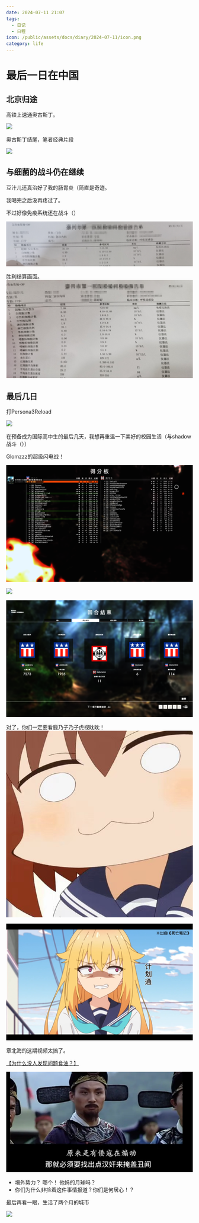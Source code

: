 ```yaml
---
date: 2024-07-11 21:07
tags:
  - 日记
  - 日程
icon: /public/assets/docs/diary/2024-07-11/icon.png
category: life
---
```

# 最后一日在中国

## 北京归途

高铁上速通奥古斯丁。

![](/public/assets/docs/diary/2024-07-11/a1.png)


奥古斯丁结尾，笔者经典片段

![](/public/assets/docs/diary/2024-07-11/a2.png)

## 与细菌的战斗仍在继续

豆汁儿还真治好了我的肠胃炎（简直是奇迹。

我喝完之后没再疼过了。

不过好像免疫系统还在战斗（）

![](/public/assets/docs/diary/2024-07-11/heal1.png)

胜利结算画面。
![](/public/assets/docs/diary/2024-07-11/heal2.png)

## 最后几日

打Persona3Reload

![](/public/assets/docs/diary/2024-07-11/p3.png)

在预备成为国际高中生的最后几天，我想再重温一下美好的校园生活（与shadow战斗（））

Glomzzz的超级闪电战！

![](/public/assets/docs/diary/2024-07-11/bf12.png)


![](/public/assets/docs/diary/2024-07-11/bf11.png)

![](/public/assets/docs/diary/2024-07-11/bf13.png)

对了，你们一定要看鹿乃子乃子虎视眈眈！
![](/public/assets/docs/diary/2024-07-11/shika.jpg)

![](/public/assets/docs/diary/2024-07-11/shika2.png)

章北海的这期视频太搞了。

[【为什么没人发现问题食油？】](https://www.bilibili.com/video/BV1vw4m1Y7QK/?share_source=copy_web&vd_source=7563b285a2dac7f9845f96784dec6e6e) 

![](/public/assets/docs/diary/2024-07-11/outside.png)
- 境外势力？ 哪个！ 他妈的月球吗？
- 你们为什么非捡着这件事情报道？你们是何居心！？

最后再看一眼，生活了两个月的城市

![](/public/assets/docs/diary/2024-07-11/bye.png)